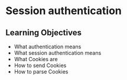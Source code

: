 # Session authentication

## Learning Objectives

- What authentication means
- What session authentication means
- What Cookies are
- How to send Cookies
- How to parse Cookies
